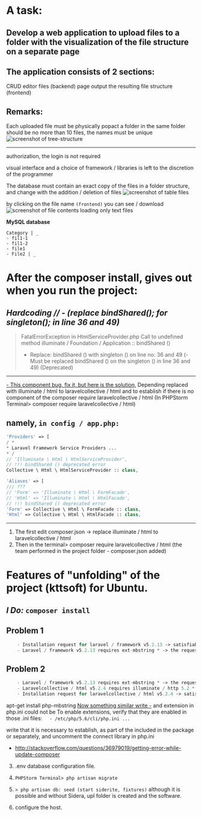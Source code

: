 A task:
=====================

Develop a web application to upload files to a folder with the visualization of the file structure on a separate page
---
The application consists of 2 sections:
---
CRUD editor files (backend)
page output the resulting file structure (frontend)

**Remarks:**
---
Each uploaded file must be physically popact a folder
in the same folder should be no more than 10 files, the names must be unique
![screenshot of tree-structure](https://github.com/mslobodyanyuk/KTTsoft-test/master/images/imageTree.png)

---
authorization, the login is not required

visual interface and a choice of framework / libraries is left to the discretion of the programmer

The database must contain an exact copy of the files in a folder structure, and change with the addition / deletion of files
![screenshot of table files](https://github.com/mslobodyanyuk/KTTsoft-test/master/images/imageTable.png)

by clicking on the file name `(frontend)` you can see / download
![screenshot of file contents](https://github.com/mslobodyanyuk/KTTsoft-test/master/images/imageFileContents.png)
loading only text files

**MySQL database**

    Category | _
    - fil1-1
    - fil1-2
    - file1
    - File2 | _



After the composer install, gives out when you run the project:
=====================

***Hardcoding // - _(replace_ _bindShared();_ _for_ _singleton();_ _in_ _line_ _36_ _and_ _49)_***
---
>FatalErrorException in HtmlServiceProvider.php
>Call to undefined method illuminate / Foundation / Application :: bindShared ()
>- Replace: bindShared () with singleton () on line no: 36 and 49
>(- Must be replaced bindShared () on the singleton () in line 36 and 49)
>(Deprecated)
---
[- This component bug, fix it, but here is the solution,](http://stackoverflow.com/questions/31250211/call-to-undefined-method-illuminate-foundation-applicationbindshared)
Depending replaced with illuminate / html to laravelcollective / html
and to establish if there is no component of the composer require laravelcollective / html
(In PHPStorm Terminal> composer require laravelcollective / html)

namely, `in config / app.php:`
-----------------------------------
```php
'Providers' => [
/ *
* Laravel Framework Service Providers ...
* /
// 'Illuminate \ Html \ HtmlServiceProvider',
// !!! bindShared () deprecated error
Collective \ Html \ HtmlServiceProvider :: class,

'Aliases' => [
/// ???
// 'Form' => 'Illuminate \ Html \ FormFacade',
// 'Html' => 'Illuminate \ Html \ HtmlFacade',
// !!! bindShared () deprecated error
'Form' => Collective \ Html \ FormFacade :: class,
'Html' => Collective \ Html \ HtmlFacade :: class,
```
---
1. The first edit composer.json -> replace illuminate / html to laravelcollective / html
2. Then in the terminal> composer require laravelcollective / html (the team performed in the project folder - composer.json added)





Features of "unfolding" of the project (kttsoft) for Ubuntu.
=====================
_I Do:_
`composer install`
-----------------------------------
**Problem 1**
-----------------------------------
```php
    - Installation request for laravel / framework v5.2.13 -> satisfiable by laravel / framework [v5.2.13].
    - Laravel / framework v5.2.13 requires ext-mbstring * -> the requested PHP extension mbstring is missing from your system.
```
**Problem 2**
-----------------------------------
```php
    - Laravel / framework v5.2.13 requires ext-mbstring * -> the requested PHP extension mbstring is missing from your system.
    - Laravelcollective / html v5.2.4 requires illuminate / http 5.2 * -.> Satisfiable by laravel / framework [v5.2.13].
    - Installation request for laravelcollective / html v5.2.4 -> satisfiable by laravelcollective / html [v5.2.4].
```
apt-get install php-mbstring
[Now something similar write -](http://askubuntu.com/questions/764782/install-laravel-5-on-ubuntu-16-04)
and extension in php.ini could not be
To enable extensions, verify that they are enabled in those .ini files:
    `- /etc/php/5.6/cli/php.ini ...`

write that it is necessary to establish, as part of the included in the package or separately, and uncomment the connect library in php.ini
+ <http://stackoverflow.com/questions/36979019/getting-error-while-update-composer>

3. .env database configuration file.

4. `PHPStorm Terminal> php artisan migrate`
5. `> php artisan db: seed (start siderite, fixtures)`
although it is possible and without Sidera, upl folder is created and the software.
6. configure the host.